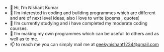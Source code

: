 - 👋 Hi, I’m Nishant Kumar
- 👀 I’m interested in coding and building programmes which are different and are of next level ideas, also i love to write (poems , quotes)
- 🌱 I’m currently studying and i have completed my moderate coding courses.
- 💞️ I’m making my own programmes which can be usefull to others and as well as to me.
- 📫 to reach me you can simply mail me at geekynishant1234@gmail.com

<!---
Nishant-Kumar20/Nishant-Kumar20 is a ✨ special ✨ repository because its `README.md` (this file) appears on your GitHub profile.
You can click the Preview link to take a look at your changes.
--->
